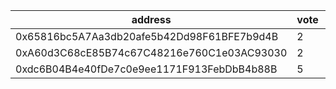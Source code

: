 address|vote|timestamp|signature
---|---|---|---
0x65816bc5A7Aa3db20afe5b42Dd98F61BFE7b9d4B|2|1616505755|0x124fe6d3e850ec5c8c8aea97d91e374d9e73f6afa88a19591d7637c632435bdf092ba1fcffd315078bcea4cbae65bb0a2f3d616c7f56e57c3df773ce740c9e101c
0xA60d3C68cE85B74c67C48216e760C1e03AC93030|2|1616507260|0xfe9ec2fa43d253f0ddc8f98fd6e3afa866d4a6c5388e563f4625c7edd84e547e4cf6a72b4ae613b070c14220e09996fc38309685f0bc996d17a9ea89823775581b
0xdc6B04B4e40fDe7c0e9ee1171F913FebDbB4b88B|5|1616507316|0xd3c811752eefff11be2b616ab5fe9f0711fa362f8122839e7bc3efdd3904d05307d9215520d3c3d3a5cb3028ef836e5fdbc044543f8026eccd6a0796404632441c